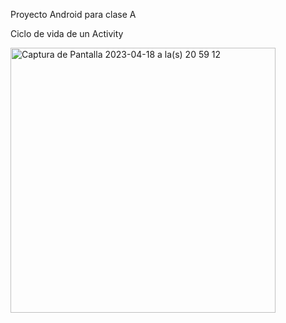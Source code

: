 Proyecto Android para clase A

Ciclo de vida de un Activity

<img width="424" alt="Captura de Pantalla 2023-04-18 a la(s) 20 59 12" src="https://user-images.githubusercontent.com/18124835/233115494-77067f24-ef66-41a7-b1f9-81f44e441bf4.png">

